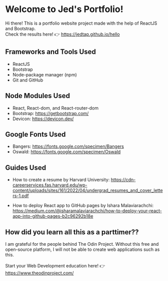 # Welcome to Jed's Portfolio!

Hi there! This is a portfolio website project made with the help of ReactJS and Bootstrap.<br/>
Check the results here! 👉 https://jedtap.github.io/hello

## Frameworks and Tools Used

- ReactJS
- Bootstrap
- Node-package manager (npm)
- Git and GitHub

## Node Modules Used

- React, React-dom, and React-router-dom
- Bootstrap: https://getbootstrap.com/
- Devicon: https://devicon.dev/

## Google Fonts Used

- Bangers: https://fonts.google.com/specimen/Bangers
- Oswald: https://fonts.google.com/specimen/Oswald

## Guides Used

- How to create a resume by Harvard University: https://cdn-careerservices.fas.harvard.edu/wp-content/uploads/sites/161/2022/04/undergrad_resumes_and_cover_letters-1.pdf

- How to deploy React app to GitHub pages by Ishara Malaviarachchi: https://medium.com/@isharamalaviarachchi/how-to-deploy-your-react-app-into-github-pages-b2c96292b18e

## How did you learn all this as a parttimer??

I am grateful for the people behind The Odin Project. Without this free and open-source platform, I will not be able to create web applications such as this.<br/>
<br/>
Start your Web Development education here! 👉 https://www.theodinproject.com/
